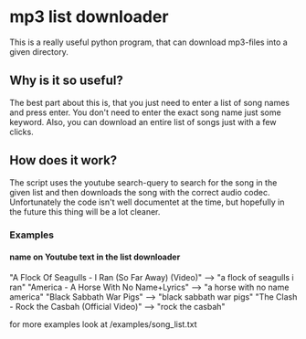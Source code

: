 # mp3 list downloader
 This is a really useful python program, that can download mp3-files into a given directory.

## Why is it so useful?
 The best part about this is, that you just need to enter a list of song names and press enter.
 You don't need to enter the exact song name just some keyword.
 Also, you can download an entire list of songs just with a few clicks.
 
## How does it work?
The script uses the youtube search-query to search for the song in the given list and then downloads the song with the correct audio codec.
Unfortunately the code isn't well documentet at the time, but hopefully in the future this thing will be a lot cleaner.

### Examples
####               name on Youtube                                     text in the list downloader   
               
 "A Flock Of Seagulls - I Ran (So Far Away) (Video)"   -->   "a flock of seagulls i ran"
 "America - A Horse With No Name+Lyrics"               -->   "a horse with no name america"
 "Black Sabbath  War Pigs"                             -->   "black sabbath war pigs"
 "The Clash - Rock the Casbah (Official Video)"        -->   "rock the casbah"
 
for more examples look at /examples/song_list.txt

